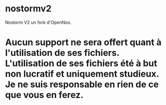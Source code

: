 # nostormv2
 Nostorm V2 un fork d'OpenNos.

# Aucun support ne sera offert quant à l'utilisation de ses fichiers. L'utilisation de ses fichiers été à but non lucratif et uniquement studieux. Je ne suis responsable en rien de ce que vous en ferez.

